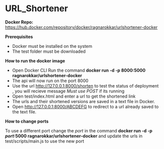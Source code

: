 # URL_Shortener

**Docker Repo:** https://hub.docker.com/repository/docker/ragnarokkar/urlshortener-docker

**Prerequisites**
 - Docker must be installed on the system
 - The test folder must be downloaded

**How to run the docker image**

- Open Docker CLI Run the command **docker run -d -p 8000:5000 ragnarokkar/urlshortener-docker** 
- The api will now run on the port 8000 
- Use the url http://127.0.0.1:8000/shorten to test the status of deployment , you will recieve message *Must use POST* if its running 
- Open test/index.html and enter a url to get the shortened link 
- The urls and their shortened versions are saved in a text file in Docker. 
- Open http://127.0.0.1:8000/ABCDEFG to redirect to a url already saved to the text file.

**How to change ports**

To use a different port change the *port* in the command **docker run -d -p *port*:5000 ragnarokkar/urlshortener-docker** and update the urls in test/scripts/main.js to use the new port
	
